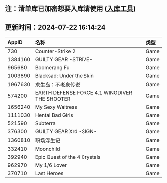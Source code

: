 ## 注：清单库已加密想要入库请使用 ([入库工具](https://github.com/BlankTMing/ManifestAutoUpdate/releases))

## 更新时间：2024-07-22 16:14:24
| AppID | 名称 | 类型  |
| :-------------------- | :----------------------------- | :----------- |
| 730 | Counter-Strike 2| Game |
| 1384160 | GUILTY GEAR -STRIVE-| Game |
| 965680 | Boomerang Fu| Game |
| 1003890 | Blacksad: Under the Skin| Game |
| 1967630 | 求生岛：不老泉传说| Game |
| 574200 | EARTH DEFENSE FORCE 4.1  WINGDIVER THE SHOOTER| Game |
| 1656240 | My Sexy Waitress| Game |
| 1111030 | Hentai Bad Girls| Game |
| 521590 | Subterra| Game |
| 376300 | GUILTY GEAR Xrd -SIGN-| Game |
| 1360810 | 职场浮生记| Game |
| 332410 | Moonchild| Game |
| 392940 | Epic Quest of the 4 Crystals| Game |
| 962970 | My 1/6 Lover| Game |
| 370710 | Last Heroes| Game |
